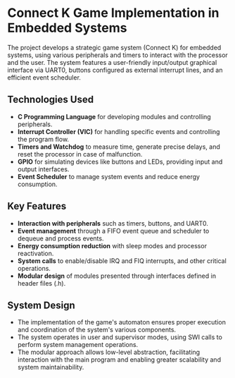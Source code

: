 # Connect K Game Implementation in Embedded Systems

The project develops a strategic game system (Connect K) for embedded systems, using various peripherals and timers to interact with the processor and the user. The system features a user-friendly input/output graphical interface via UART0, buttons configured as external interrupt lines, and an efficient event scheduler.

## Technologies Used

- **C Programming Language** for developing modules and controlling peripherals.
- **Interrupt Controller (VIC)** for handling specific events and controlling the program flow.
- **Timers and Watchdog** to measure time, generate precise delays, and reset the processor in case of malfunction.
- **GPIO** for simulating devices like buttons and LEDs, providing input and output interfaces.
- **Event Scheduler** to manage system events and reduce energy consumption.

## Key Features

- **Interaction with peripherals** such as timers, buttons, and UART0.
- **Event management** through a FIFO event queue and scheduler to dequeue and process events.
- **Energy consumption reduction** with sleep modes and processor reactivation.
- **System calls** to enable/disable IRQ and FIQ interrupts, and other critical operations.
- **Modular design** of modules presented through interfaces defined in header files (.h).

## System Design

- The implementation of the game's automaton ensures proper execution and coordination of the system's various components.
- The system operates in user and supervisor modes, using SWI calls to perform system management operations.
- The modular approach allows low-level abstraction, facilitating interaction with the main program and enabling greater scalability and system maintainability.
